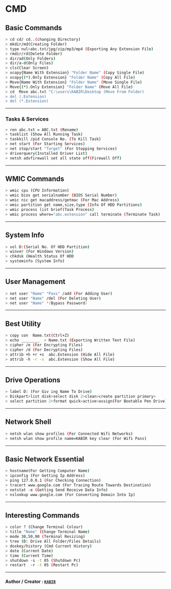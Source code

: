 # CMD

## Basic Commands 
```bash
> cd cd/ cd..(changing Directory)
> mkdir/md(Creating Folder)
> type nul>abc.txt/jpg/zip/mp3/mp4 (Exporting Any Extension File)
> rmdir/rd(Delete Folder)
> dir/ad(Only Folders)
> dir/a-d(Only Files)
> cls(Clear Screen)
> xcopy{Name With Extension} "Folder Name" (Copy Single File)
> xcopy{(*).Only Extension} "Folder Name" (Copy All File)
> Move{Name With Extension} "Folder Name" (Move Single File)
> Move{(*).Only Extension} "Folder Name" (Move All File)
> cd  Move abc.txt "C:\users\KABIR\Desktop (Move From Folder)
> del (.Extension)
> del (*.Extension)
```

---------
### Tasks & Services
```bash
> ren abc.txt = ABC.txt (Rename)
> tasklist (Show All Running Task)
> taskkill /pid Console No. (To Kill Task)
> net start (For Starting Services)
> net stop/start "Target" (For Stopping Services)
> driverquery(Installed Driver List)
> netsh advfirewall set all state off(Firewall Off)
```

---------
## WMIC Commands
```bash
> wmic cpu (CPU Information)
> wmic bios get serialnumber (BIOS Serial Number)
> wmic nic get macaddress/getmac (For Mac Address)
> wmic partition get name,size,type (Info Of HDD Partitions)
> wmic process list brief(Task Process)
> wmic process where="abc.extension" call terminate (Terminate Task)
```

---------
## System Info
```bash
> vol D:(Serial No. Of HDD Partition)
> winver (For Windows Version)
> chkdsk (Health Status Of HDD
> systeminfo (System Info)
```

---------
## User Management
```bash
> net user "Name" "Pass" /add (For Adding User)
> net user "Name" /del (For Deleting User)
> net user "Name" *(Bypass Password)
```

---------
## Best Utility
```bash
> copy con  Name.txt(Ctrl+Z)
> echo ________  > Name.txt (Exporting Written Text File)
> cipher /e (For Encrypting Files)
> cipher /d (For Decrypting Files)
> attrib +h +r +s  abc.Extension (Hide All File)
> attrib -h -r -s  abc.Extension (Show All File)
```

---------
## Drive Operations
```bash
> label D: (For Giv ing Name To Drive)
> Diskpart>list disk>select disk 2>clean>create partition primary>
> select partition 2>format quick>active>assign(For Bootable Pen Drive)
```

---------
## Network Shell
```bash
> netsh wlan show profiles (For Connected Wifi Networks)
> netsh wlan show profile name=KABIR key clear (For Wifi Pass)
```

---------
## Basic Network Essential
```bash
> hostname(For Getting Computer Name)
> ipconfig (For Getting Ip Address)
> ping 127.0.0.1 (For Checking Connection)
> tracert www.google.com (For Tracing Route Towards Destination)
> netstat -e (Getting Send Receive Data Info)
> nslookup www.google.com (For Converting Domain Into Ip)
```

---------
## Interesting Commands
```bash
> color ? (Change Terminal Colour)
> title "Name" (Change Terminal Name)
> mode 30,50,90 (Terminal Resizing)
> tree (D: Drive All Folder/Files Details)
> doskey/history (Cmd Current History)
> date (Current Date)
> time (Current Time)
> shutdown -s -t 05 (Shutdown Pc)
> restart  -r -t 05 (Restart Pc)
```
---------



#### Author / Creator : [`KABIR`](https://github.com/kabir0104k)
